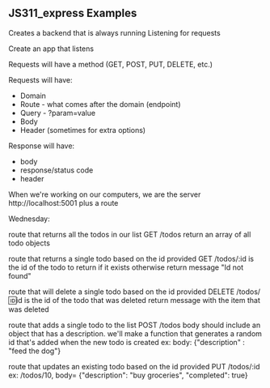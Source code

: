 ## JS311_express Examples

Creates a backend that is always running
Listening for requests

Create an app that listens

Requests will have a method
(GET, POST, PUT, DELETE, etc.)

Requests will have:

- Domain
- Route - what comes after the domain (endpoint)
- Query - ?param=value
- Body
- Header (sometimes for extra options)

Response will have:

- body
- response/status code
- header

When we're working on our computers, we are the server
http://localhost:5001 plus a route

Wednesday:

route that returns all the todos in our list
GET /todos
return an array of all todo objects

route that returns a single todo based on the id provided
GET /todos/:id is the id of the todo to return if it exists
otherwise return message "Id not found"

route that will delete a single todo based on the id provided
DELETE /todos/:id:id is the id of the todo that was deleted
return message with the item that was deleted

route that adds a single todo to the list
POST /todos
body should include an object that has a description.
we'll make a function that generates a random id that's added when the new todo is created
ex: body: {"description" : "feed the dog"}

route that updates an existing todo based on the id provided
PUT /todos/:id
ex: /todos/10, body= {"description": "buy groceries", "completed": true}
